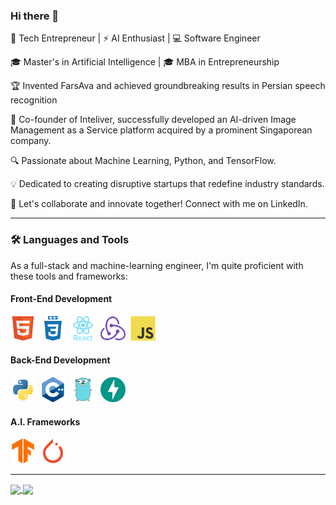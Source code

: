### Hi there 👋

🚀 Tech Entrepreneur | :zap: AI Enthusiast | 💻 Software Engineer

🎓 Master's in Artificial Intelligence | 🎓 MBA in Entrepreneurship

🏆 Invented FarsAva and achieved groundbreaking results in Persian speech recognition

🔭 Co-founder of Inteliver, successfully developed an AI-driven Image Management as a Service platform acquired by a prominent Singaporean company.

🔍 Passionate about Machine Learning, Python, and TensorFlow. 

💡 Dedicated to creating disruptive startups that redefine industry standards.

🤝 Let's collaborate and innovate together! Connect with me on LinkedIn.

--- 

### :hammer_and_wrench: Languages and Tools
As a full-stack and machine-learning engineer, I'm quite proficient with these tools and frameworks:
#### Front-End Development
<div>
  <img src="https://github.com/devicons/devicon/blob/master/icons/html5/html5-original.svg" title="HTML5" alt="HTML" width="40" height="40"/>&nbsp;
  <img src="https://github.com/devicons/devicon/blob/master/icons/css3/css3-plain-wordmark.svg"  title="CSS3" alt="CSS" width="40" height="40"/>&nbsp;
  <img src="https://github.com/devicons/devicon/blob/master/icons/react/react-original-wordmark.svg" title="React" alt="React" width="40" height="40"/>&nbsp;
  <img src="https://github.com/devicons/devicon/blob/master/icons/redux/redux-original.svg" title="Redux" alt="Redux " width="40" height="40"/>&nbsp;
  <img src="https://github.com/devicons/devicon/blob/master/icons/javascript/javascript-original.svg" title="JavaScript" alt="JavaScript" width="40" height="40"/>&nbsp;
</div>

#### Back-End Development
<div>
  <img src="https://github.com/devicons/devicon/blob/master/icons/python/python-original.svg" title="Python" alt="Python" width="40" height="40"/>&nbsp;
  <img src="https://github.com/devicons/devicon/blob/master/icons/cplusplus/cplusplus-original.svg" title="C++" alt="C++" width="40" height="40"/>&nbsp;
  <img src="https://github.com/devicons/devicon/blob/master/icons/go/go-original.svg" title="Go" alt="Go" width="40" height="40"/>&nbsp;
  <img src="https://github.com/devicons/devicon/blob/master/icons/fastapi/fastapi-plain.svg" title="FastAPI" alt="FastAPI" width="40" height="40"/>&nbsp;
</div>

#### A.I. Frameworks
<div>
  <img src="https://github.com/devicons/devicon/blob/master/icons/tensorflow/tensorflow-original.svg" title="Tensorflow" alt="Tensorflow" width="40" height="40"/>&nbsp;
  <img src="https://github.com/devicons/devicon/blob/master/icons/pytorch/pytorch-original.svg" title="Pytorch" alt="Pytorch" width="40" height="40"/>&nbsp;
</div>

---

<a href="#">
  <img height=200 align="center" src="https://github-readme-stats.vercel.app/api?username=amirlavasani&theme=github_dark" />
</a>

<a href="#">
  <img height=200 align="center" src="https://github-readme-stats.vercel.app/api/top-langs/?username=amirlavasani&layout=compact&theme=github_dark&langs_count=8&card_width=256"/>
</a>



<!--
**AmirLavasani/AmirLavasani** is a ✨ _special_ ✨ repository because its `README.md` (this file) appears on your GitHub profile.

Here are some ideas to get you started:

- 🔭 I’m currently working on ...
- 🌱 I’m currently learning ...
- 👯 I’m looking to collaborate on ...
- 🤔 I’m looking for help with ...
- 💬 Ask me about ...
- 📫 How to reach me: ...
- 😄 Pronouns: ...
- ⚡ Fun fact: ...
-->
